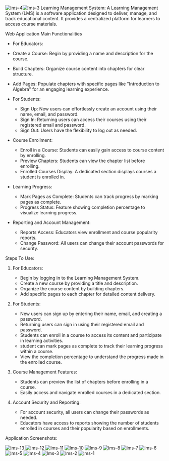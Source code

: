 ![lms-4](https://github.com/Keerthilochankumar/Learning-Management-System/assets/121881902/74af121d-6565-4d52-a7ab-f9cd273c64a0)![lms-3](https://github.com/Keerthilochankumar/Learning-Management-System/assets/121881902/c0164546-3fbf-4fdc-8d5d-35c6e384edb1) Learning Management System:
A Learning Management System (LMS) is a software application designed to deliver, manage, and track educational content. It provides a centralized platform for learners to access course materials.

Web Application Main Functionalities
  - For Educators:
  - Create a Course: Begin by providing a name and description for the course.
  - Build Chapters: Organize course content into chapters for clear structure.
  - Add Pages: Populate chapters with specific pages like "Introduction to Algebra" for an engaging learning experience.

- For Students:
  - Sign Up: New users can effortlessly create an account using their name, email, and password.
  - Sign In: Returning users can access their courses using their registered email and password.
  - Sign Out: Users have the flexibility to log out as needed.

- Course Enrollment:
  - Enroll in a Course: Students can easily gain access to course content by enrolling.
  - Preview Chapters: Students can view the chapter list before enrolling.
  - Enrolled Courses Display: A dedicated section displays courses a student is enrolled in.

- Learning Progress:
  - Mark Pages as Complete: Students can track progress by marking pages as complete.
  - Progress Status: Feature showing completion percentage to visualize learning progress.

- Reporting and Account Management:
  - Reports Access: Educators view enrollment and course popularity reports.
  - Change Password: All users can change their account passwords for security.


Steps To Use:

1. For Educators:
   - Begin by logging in to the Learning Management System.
   - Create a new course by providing a title and description.
   - Organize the course content by building chapters.
   - Add specific pages to each chapter for detailed content delivery.

2. For Students:
   - New users can sign up by entering their name, email, and creating a password.
   - Returning users can sign in using their registered email and password.
   - Students can enroll in a course to access its content and participate in learning activities.
   - student can mark pages as complete to track their learning progress within a course.
   - View the completion percentage to understand the progress made in the enrolled course.

4. Course Management Features:
   - Students can preview the list of chapters before enrolling in a course.
   - Easily access and navigate enrolled courses in a dedicated section.

5. Account Security and Reporting:
   - For account security, all users can change their passwords as needed.
   - Educators have access to reports showing the number of students enrolled in courses and their popularity based on enrollments.

Application Screenshots:

![lms-13](https://github.com/Keerthilochankumar/Learning-Management-System/assets/121881902/78afadce-2043-4165-bb68-035f5d311fad)
![lms-12](https://github.com/Keerthilochankumar/Learning-Management-System/assets/121881902/d7d67a02-e75f-48ff-9a1c-507af8d1b099)
![lms-11](https://github.com/Keerthilochankumar/Learning-Management-System/assets/121881902/25f8485b-f127-416e-8e15-86b2d7622d06)
![lms-10](https://github.com/Keerthilochankumar/Learning-Management-System/assets/121881902/b1aa46b7-bfe0-46e3-aa22-a3682a08060f)
![lms-9](https://github.com/Keerthilochankumar/Learning-Management-System/assets/121881902/0fbc36ca-28b6-4892-a837-7cbee75c4415)
![lms-8](https://github.com/Keerthilochankumar/Learning-Management-System/assets/121881902/821df85a-e8d4-41b1-8328-704566845e9d)
![lms-7](https://github.com/Keerthilochankumar/Learning-Management-System/assets/121881902/a941ca77-d2a4-4a26-97d7-a7ea98b03032)
![lms-6](https://github.com/Keerthilochankumar/Learning-Management-System/assets/121881902/09c09e89-0911-4862-bd16-11b07eda0926)
![lms-5](https://github.com/Keerthilochankumar/Learning-Management-System/assets/121881902/e4aba39c-2312-476f-90df-177e23a4c9d7)
![lms-4](https://github.com/Keerthilochankumar/Learning-Management-System/assets/121881902/6380788a-cfcd-476e-bd48-099819dfb54c)
![lms-3](https://github.com/Keerthilochankumar/Learning-Management-System/assets/121881902/29c7f85d-b6f8-48ae-8a2d-6ac351ac64d9)
![lms-2](https://github.com/Keerthilochankumar/Learning-Management-System/assets/121881902/593c3339-c912-4c6e-828d-00028343f482)
![lms-1](https://github.com/Keerthilochankumar/Learning-Management-System/assets/121881902/4064e9df-f1db-49a9-ab2b-20c50bf4df6d)



